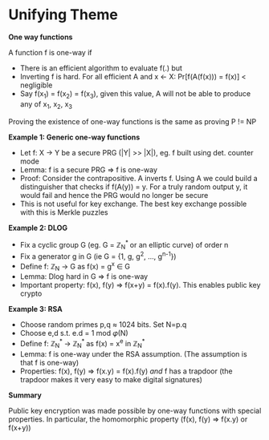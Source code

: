 Unifying Theme
====

**One way functions**

A function f is one-way if

* There is an efficient algorithm to evaluate f(.) but
* Inverting f is hard. For all efficient A and x <- X: Pr[f(A(f(x))) = f(x)] < negligible
* Say f(x<sub>1</sub>) = f(x<sub>2</sub>) = f(x<sub>3</sub>), given this value, A will not be able to produce any of x<sub>1</sub>, x<sub>2</sub>, x<sub>3</sub>

Proving the existence of one-way functions is the same as proving P != NP

**Example 1: Generic one-way functions**

* Let f: X -> Y be a secure PRG (|Y| >> |X|), eg. f built using det. counter mode
* Lemma: f is a secure PRG => f is one-way
* Proof: Consider the contrapositive. A inverts f. Using A we could build a distinguisher that checks if f(A(y)) = y. For a truly random output y, it would fail and hence the PRG would no longer be secure
* This is not useful for key exchange. The best key exchange possible with this is Merkle puzzles

**Example 2: DLOG**

* Fix a cyclic group G (eg. G = ℤ<sub>N</sub><sup>* </sup> or an elliptic curve) of order n
* Fix a generator g in G (ie G = {1, g, g<sup>2</sup>, ..., g<sup>n-1</sup>})
* Define  f: ℤ<sub>N</sub> -> G as f(x) = g<sup>x</sup> ∈ G
* Lemma: Dlog hard in G => f is one-way
* Important property: f(x), f(y) => f(x+y) = f(x).f(y). This enables public key crypto

**Example 3: RSA**

* Choose random primes p,q ≈ 1024 bits. Set N=p.q
* Choose e,d s.t. e.d = 1 mod 𝜑(N)
* Define f: ℤ<sub>N</sub><sup>* </sup> -> ℤ<sub>N</sub><sup>* </sup> as f(x) = x<sup>e</sup> in  ℤ<sub>N</sub><sup>* </sup>
* Lemma: f is one-way under the RSA assumption. (The assumption is that f is one-way)
* Properties: f(x), f(y) => f(x.y) = f(x).f(y) *and* f has a trapdoor (the trapdoor makes it very easy to make digital signatures)

**Summary**

Public key encryption was made possible by one-way functions with special properties. In particular, the homomorphic property (f(x), f(y) => f(x.y) or f(x+y))
